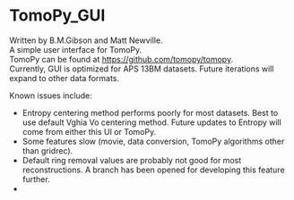 # TomoPy_GUI
Written by B.M.Gibson and Matt Newville.  
A simple user interface for TomoPy.  
TomoPy can be found at https://github.com/tomopy/tomopy.  
Currently, GUI is optimized for APS 13BM datasets. Future iterations will expand to other data formats.

Known issues include: 
- Entropy centering method performs poorly for most datasets. Best to use default Vghia Vo centering method. Future updates to Entropy will come from either this UI or TomoPy.
- Some features slow (movie, data conversion, TomoPy algorithms other than gridrec).
- Default ring removal values are probably not good for most reconstructions. A branch has been opened for developing this feature further.
-
